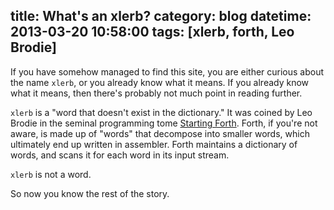 title: What's an xlerb?
category: blog
datetime: 2013-03-20 10:58:00
tags: [xlerb, forth, Leo Brodie]
---
If you have somehow managed to find this site, you are either curious
about the name `xlerb`, or you already know what it means. If you already
know what it means, then there's probably not much point in reading
further.

`xlerb` is a "word that doesn't exist in the dictionary." It was coined by
Leo Brodie in the seminal programming tome
[Starting Forth](http://www.forth.com/starting-forth/).
Forth, if you're not aware, is made up of "words" that decompose into
smaller words, which ultimately end up written in assembler.
Forth maintains a dictionary of words, and scans it for each word in
its input stream.

`xlerb` is not a word.

So now you know the rest of the story.
